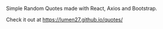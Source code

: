 Simple Random Quotes made with React, Axios and Bootstrap.

Check it out at https://lumen27.github.io/quotes/
